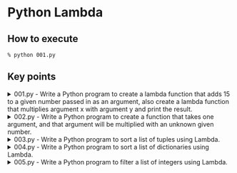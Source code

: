 # Python Lambda

## How to execute

```shell
% python 001.py
```

## Key points

<details>
<summary>001.py - Write a Python program to create a lambda function that adds 15 to a given number passed in as an argument, also create a lambda function that multiplies argument x with argument y and print the result.</summary>

- 無名関数の書式の通りに書く
- PEP8警告が出るが気にしない
</details>

<details>
<summary>002.py - Write a Python program to create a function that takes one argument, and that argument will be multiplied with an unknown given number.</summary>

- 何倍するかを受け取る関数を作る
</details>

<details>
<summary>003.py - Write a Python program to sort a list of tuples using Lambda.</summary>

- list.sortを使う
- sortの引数 (key)にソートしたい値を指定する
- lambda x: x[1]で配列xの中の2番目の要素を指定するということになる
</details>

<details>
<summary>004.py - Write a Python program to sort a list of dictionaries using Lambda.</summary>

- 辞書の'model'の数値が降順になるようにソートすればいい
- list.sortの引数のreverseをTrueにしておく
</details>

<details>
<summary>005.py - Write a Python program to filter a list of integers using Lambda.</summary>

- filterを使う
- 第一引数にフィルター条件となる関数、第二引数にフィルターしたいiterable objectを指定する
</details>
